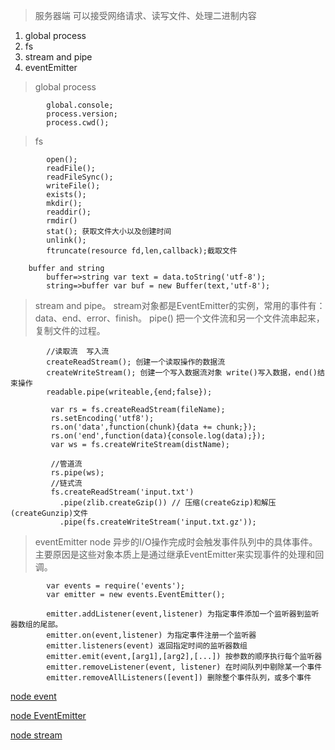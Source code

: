 > 服务器端 可以接受网络请求、读写文件、处理二进制内容

1. global process
2. fs
3. stream and pipe
4. eventEmitter

> global process

            global.console;
            process.version;
            process.cwd();            
> fs

            open();
            readFile();
            readFileSync();
            writeFile();
            exists();
            mkdir();
            readdir();
            rmdir()
            stat(); 获取文件大小以及创建时间
            unlink();
            ftruncate(resource fd,len,callback);截取文件
            
        buffer and string 
            buffer=>string var text = data.toString('utf-8');
            string=>buffer var buf = new Buffer(text,'utf-8');
            
> stream and pipe。 stream对象都是EventEmitter的实例，常用的事件有：data、end、error、finish。 pipe() 把一个文件流和另一个文件流串起来，复制文件的过程。

            //读取流  写入流
            createReadStream(); 创建一个读取操作的数据流
            createWriteStream(); 创建一个写入数据流对象 write()写入数据，end()结束操作
            readable.pipe(writeable,{end;false});
            
             var rs = fs.createReadStream(fileName);
             rs.setEncoding('utf8');
             rs.on('data',function(chunk){data += chunk;});
             rs.on('end',function(data){console.log(data);});
             var ws = fs.createWriteStream(distName);
             
             //管道流
             rs.pipe(ws);
             //链式流
             fs.createReadStream('input.txt')
               .pipe(zlib.createGzip()) // 压缩(createGzip)和解压(createGunzip)文件
               .pipe(fs.createWriteStream('input.txt.gz'));
             
> eventEmitter  node 异步的I/O操作完成时会触发事件队列中的具体事件。主要原因是这些对象本质上是通过继承EventEmitter来实现事件的处理和回调。

            var events = require('events');
            var emitter = new events.EventEmitter();
            
            emitter.addListener(event,listener) 为指定事件添加一个监听器到监听器数组的尾部。
            emitter.on(event,listener) 为指定事件注册一个监听器
            emitter.listeners(event) 返回指定时间的监听器数组
            emitter.emit(event,[arg1],[arg2],[...]) 按参数的顺序执行每个监听器
            emitter.removeListener(event, listener) 在时间队列中剔除某一个事件
            emitter.removeAllListeners([event]) 删除整个事件队列，或多个事件
            
[node event](http://www.runoob.com/nodejs/nodejs-event.html)

[node EventEmitter](http://www.alloyteam.com/2015/08/eventemitter/?utm_source=tuicool&utm_medium=referral)

[node stream](https://github.com/substack/stream-handbook#pipe)
             
             
        
        